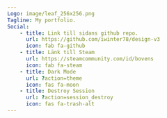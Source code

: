 ```yaml
---
Logo: image/leaf_256x256.png
Tagline: My portfolio.
Social:
    - title: Link till sidans github repo.
      url: https://github.com/iwinter78/design-v3
      icon: fab fa-github
    - title: Länk till Steam
      url: https://steamcommunity.com/id/bovens
      icon: fab fa-steam
    - title: Dark Mode
      url: ?action=theme
      icon: fas fa-moon
    - title: Destroy Session
      url: ?action=session_destroy
      icon: fas fa-trash-alt
---
```


